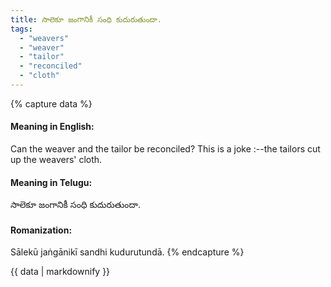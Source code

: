 ```yaml
---
title: సాలెకూ జంగానికీ సంధి కుదురుతుందా.
tags:
  - "weavers"
  - "weaver"
  - "tailor"
  - "reconciled"
  - "cloth"
---
```


{% capture data %}
#### Meaning in English:
Can the weaver and the tailor be reconciled?
This is a joke :--the tailors cut up the weavers' cloth.

#### Meaning in Telugu:
సాలెకూ జంగానికీ సంధి కుదురుతుందా.

#### Romanization:
Sālekū jaṅgānikī sandhi kudurutundā.
{% endcapture %}

{{ data | markdownify }}

